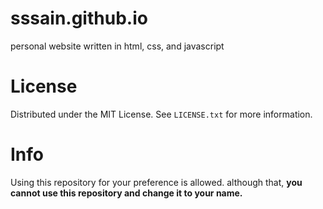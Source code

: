 # sssain.github.io
personal website written in html, css, and javascript

# License

Distributed under the MIT License. See `LICENSE.txt` for more information.

# Info

Using this repository for your preference is allowed. although that, 
**you cannot use this repository and change it to your name.**
